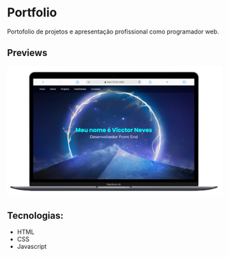 # Portfolio
 Portofolio de projetos e apresentação profissional como programador web.

## Previews

<div style="display: ">
<img src="assets/img/readme/preview-Desktop-portfolio.png" alt="Preview do portfolio no macbook">
</div>

## Tecnologias:

 <ul>
   <li> HTML
   <li> CSS
   <li> Javascript
 </ul>

 
